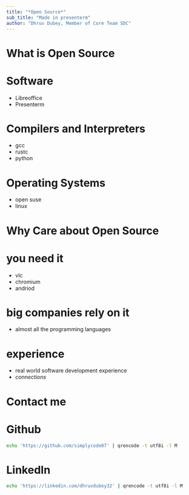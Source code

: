```yaml
---
title: "*Open Source*"
sub_title: "Made in presenterm"
author: "Dhruv Dubey, Member of Core Team SDC"
---
```


What is Open Source
===
# Software
- Libreoffice
- Presenterm

# Compilers and Interpreters
- gcc
- rustc
- python

# Operating Systems
- open suse
- linux

<!-- end_slide -->

Why Care about Open Source
===
# you need it
- vlc
- chromium
- andriod

# big companies rely on it
- almost all the programming languages

# experience
- real world software development experience
- *connections*


<!-- end_slide -->

Contact me
===
<!-- column_layout: [1, 1] -->
<!-- column: 0 -->
# Github
```bash +exec
echo 'https://github.com/simplycode07' | qrencode -t utf8i -l M

```

<!-- column: 1 -->
# LinkedIn
```bash +exec
echo 'https://linkedin.com/dhruvdubey32' | qrencode -t utf8i -l M

```

